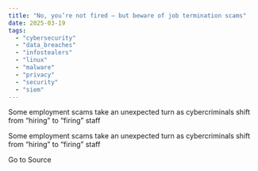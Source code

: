 ```yaml
---
title: "No, you’re not fired – but beware of job termination scams"
date: 2025-03-19
tags: 
  - "cybersecurity"
  - "data_breaches"
  - "infostealers"
  - "linux"
  - "malware"
  - "privacy"
  - "security"
  - "siem"
---
```


Some employment scams take an unexpected turn as cybercriminals shift from “hiring” to “firing” staff

Some employment scams take an unexpected turn as cybercriminals shift from “hiring” to “firing” staff

Go to Source
